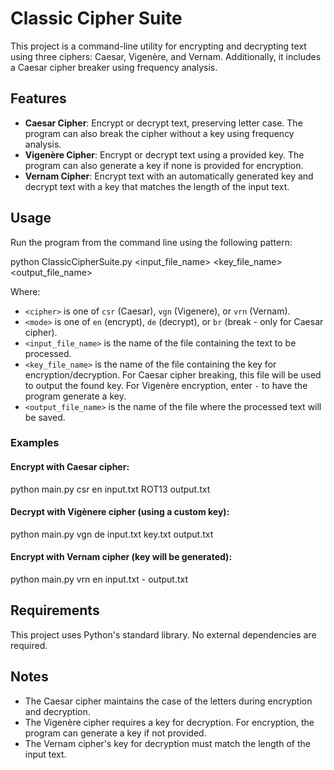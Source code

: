 # Classic Cipher Suite

This project is a command-line utility for encrypting and decrypting text using three ciphers: Caesar, Vigenère, and Vernam. Additionally, it includes a Caesar cipher breaker using frequency analysis.

## Features

- **Caesar Cipher**: Encrypt or decrypt text, preserving letter case. The program can also break the cipher without a key using frequency analysis.
- **Vigenère Cipher**: Encrypt or decrypt text using a provided key. The program can also generate a key if none is provided for encryption.
- **Vernam Cipher**: Encrypt text with an automatically generated key and decrypt text with a key that matches the length of the input text.

## Usage
Run the program from the command line using the following pattern:

python ClassicCipherSuite.py <cipher> <mode> <input_file_name> <key_file_name> <output_file_name>


Where:
- `<cipher>` is one of `csr` (Caesar), `vgn` (Vigenere), or `vrn` (Vernam).
- `<mode>` is one of `en` (encrypt), `de` (decrypt), or `br` (break - only for Caesar cipher).
- `<input_file_name>` is the name of the file containing the text to be processed.
- `<key_file_name>` is the name of the file containing the key for encryption/decryption. For Caesar cipher breaking, this file will be used to output the found key. For Vigenère encryption, enter `-` to have the program generate a key.
- `<output_file_name>` is the name of the file where the processed text will be saved.

### Examples

#### Encrypt with Caesar cipher:
python main.py csr en input.txt ROT13 output.txt

#### Decrypt with Vigènere cipher (using a custom key):
python main.py vgn de input.txt key.txt output.txt

#### Encrypt with Vernam cipher (key will be generated):
python main.py vrn en input.txt - output.txt

## Requirements

This project uses Python's standard library. No external dependencies are required.

## Notes

- The Caesar cipher maintains the case of the letters during encryption and decryption.
- The Vigenère cipher requires a key for decryption. For encryption, the program can generate a key if not provided.
- The Vernam cipher's key for decryption must match the length of the input text.